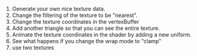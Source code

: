 1. Generate your own nice texture data.
2. Change the filtering of the texture to be "nearest".
3. Change the texture coordinates in the vertexBuffer
4. Add another triangle so that you can see the entire texture.
5. Animate the texture coordinates in the shader by adding a new uniform.
6. See what happens if you change the wrap mode to "clamp"
7. use two textures